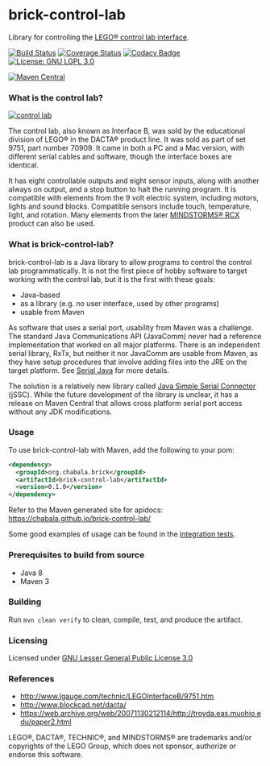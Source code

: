 # brick-control-lab

Library for controlling the [LEGO® control lab interface][1].

[![Build Status][2]][3]
[![Coverage Status][7]][8]
[![Codacy Badge][5]][6]
[![License: GNU LGPL 3.0][4]](https://www.gnu.org/licenses/lgpl-3.0.en.html)

[![Maven Central][16]][17]

### What is the control lab?

[![control lab][9]][10]

The control lab, also known as Interface B, was sold by the educational division of LEGO® in the DACTA® product line.
It was sold as part of set 9751, part number 70909. It came in both a PC and a Mac version, with different serial cables
and software, though the interface boxes are identical.

It has eight controllable outputs and eight sensor inputs, along with another always on output, and a stop button to
halt the running program.
It is compatible with elements from the 9 volt electric system, including motors, lights and sound blocks.
Compatible sensors include touch, temperature, light, and rotation. Many elements from the later [MINDSTORMS® RCX][11]
product can also be used.

### What is brick-control-lab?

brick-control-lab is a Java library to allow programs to control the control lab programmatically. It is not the first
piece of hobby software to target working with the control lab, but it is the first with these goals:
* Java-based
* as a library (e.g. no user interface, used by other programs)
* usable from Maven

As software that uses a serial port, usability from Maven was a challenge. The standard Java Communications API
(JavaComm) never had a reference implementation that worked on all major platforms. There is an independent serial
library, RxTx, but neither it nor JavaComm are usable from Maven, as they have setup procedures that involve adding
files into the JRE on the target platform. See [Serial Java][14] for more details.

The solution is a relatively new library called [Java Simple Serial Connector][15] (jSSC). While the future development
of the library is unclear, it has a release on Maven Central that allows cross platform serial port access without any
JDK modifications.

### Usage

To use brick-control-lab with Maven, add the following to your pom:

```xml
<dependency>
  <groupId>org.chabala.brick</groupId>
  <artifactId>brick-control-lab</artifactId>
  <version>0.1.0</version>
</dependency>
```

Refer to the Maven generated site for apidocs: https://chabala.github.io/brick-control-lab/

Some good examples of usage can be found in the
[integration tests](src/test/java/org/chabala/brick/controllab/ControlLabIT.java).

### Prerequisites to build from source
* Java 8
* Maven 3

### Building
Run ```mvn clean verify``` to clean, compile, test, and produce the artifact.

### Licensing
Licensed under [GNU Lesser General Public License 3.0](https://www.gnu.org/licenses/lgpl-3.0.en.html)

### References

* <http://www.lgauge.com/technic/LEGOInterfaceB/9751.htm>
* <http://www.blockcad.net/dacta/>
* <https://web.archive.org/web/20071130212114/http://troyda.eas.muohio.edu/paper2.html>

[1]: http://www.peeron.com/inv/sets/9751-1
[2]: https://travis-ci.org/chabala/brick-control-lab.svg?branch=master
[3]: https://travis-ci.org/chabala/brick-control-lab
[4]: https://img.shields.io/badge/license-GNU_LGPL_3.0-brightgreen.svg
[5]: https://api.codacy.com/project/badge/Grade/f05f0d18f49a48659b1066884a7fef68
[6]: https://www.codacy.com/app/chabala/brick-control-lab
[7]: https://coveralls.io/repos/github/chabala/brick-control-lab/badge.svg?branch=master
[8]: https://coveralls.io/github/chabala/brick-control-lab?branch=master
[9]: https://www.bricklink.com/SL/9751-1.jpg
[10]: https://www.bricklink.com/catalogItemPic.asp?S=9751-1
[11]: https://en.wikipedia.org/wiki/Lego_Mindstorms#RCX
[14]: https://en.wikibooks.org/wiki/Serial_Programming/Serial_Java
[15]: https://github.com/scream3r/java-simple-serial-connector
[16]: https://maven-badges.herokuapp.com/maven-central/org.chabala.brick/brick-control-lab/badge.svg
[17]: https://maven-badges.herokuapp.com/maven-central/org.chabala.brick/brick-control-lab

<!---
Potential replacements for maven-badges.herokuapp.com
[16]: https://img.shields.io/maven-central/v/org.chabala.brick/brick-control-lab.svg
[17]: https://mvnrepository.com/artifact/org.chabala.brick/brick-control-lab
-->

LEGO®, DACTA®, TECHNIC®, and MINDSTORMS® are trademarks and/or copyrights of the LEGO Group,
which does not sponsor, authorize or endorse this software.
